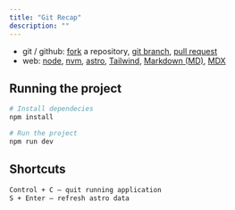 ```yaml
---
title: "Git Recap"
description: ""
---
```


* git / github: [fork](https://docs.github.com/en/pull-requests/collaborating-with-pull-requests/working-with-forks/fork-a-repo) a repository, [git branch](https://git-scm.com/docs/git-branch), [pull request](https://docs.github.com/en/pull-requests/collaborating-with-pull-requests/proposing-changes-to-your-work-with-pull-requests/about-pull-requests)
* web: [node](https://nodejs.org/en), [nvm](https://github.com/nvm-sh/nvm), [astro](https://astro.build/), [Tailwind](https://tailwindcss.com/), [Markdown (MD)](https://www.markdownguide.org/), [MDX](https://mdxjs.com/)

## Running the project

```sh
# Install dependecies
npm install

# Run the project
npm run dev
```

## Shortcuts
```sh
Control + C – quit running application
S + Enter – refresh astro data
```
